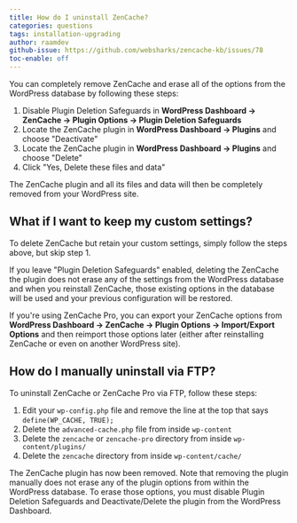 ```yaml
---
title: How do I uninstall ZenCache?
categories: questions
tags: installation-upgrading
author: raamdev
github-issue: https://github.com/websharks/zencache-kb/issues/78
toc-enable: off
---
```


You can completely remove ZenCache and erase all of the options from the WordPress database by following these steps:

1. Disable Plugin Deletion Safeguards in **WordPress Dashboard → ZenCache → Plugin Options → Plugin Deletion Safeguards**
1. Locate the ZenCache plugin in **WordPress Dashboard → Plugins** and choose "Deactivate"
1. Locate the ZenCache plugin in **WordPress Dashboard → Plugins** and choose "Delete" 
1. Click "Yes, Delete these files and data"

The ZenCache plugin and all its files and data will then be completely removed from your WordPress site.

## What if I want to keep my custom settings?

To delete ZenCache but retain your custom settings, simply follow the steps above, but skip step 1. 

If you leave "Plugin Deletion Safeguards" enabled, deleting the ZenCache the plugin does not erase any of the settings from the WordPress database and when you reinstall ZenCache, those existing options in the database will be used and your previous configuration will be restored.

If you're using ZenCache Pro, you can export your ZenCache options from **WordPress Dashboard → ZenCache → Plugin Options → Import/Export Options** and then reimport those options later (either after reinstalling ZenCache or even on another WordPress site). 

## How do I manually uninstall via FTP?

To uninstall ZenCache or ZenCache Pro via FTP, follow these steps:

1. Edit your `wp-config.php` file and remove the line at the top that says `define(WP_CACHE, TRUE);`
1. Delete the `advanced-cache.php` file from inside `wp-content`
1. Delete the `zencache` or `zencache-pro` directory from inside `wp-content/plugins/`
1. Delete the `zencache` directory from inside `wp-content/cache/`

The ZenCache plugin has now been removed. Note that removing the plugin manually does not erase any of the plugin options from within the WordPress database. To erase those options, you must disable Plugin Deletion Safeguards and Deactivate/Delete the plugin from the WordPress Dashboard.
